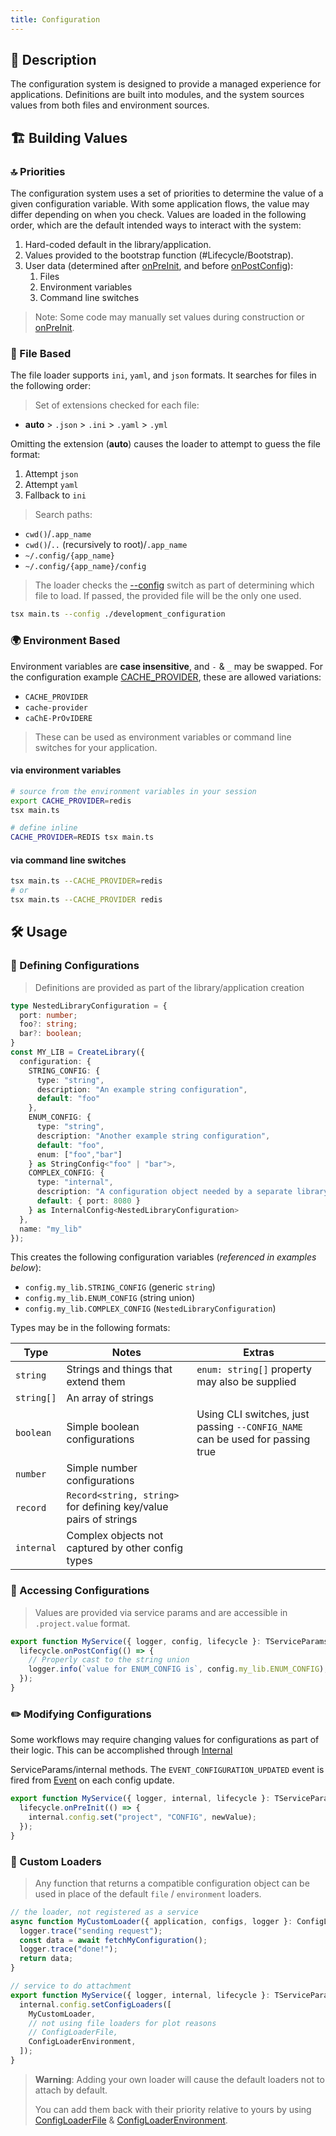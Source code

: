 ```yaml
---
title: Configuration
---
```

## 📝 Description

The configuration system is designed to provide a managed experience for applications. Definitions are built into modules, and the system sources values from both files and environment sources.

## 🏗️ Building Values

### 🔝 Priorities

The configuration system uses a set of priorities to determine the value of a given configuration variable. With some application flows, the value may differ depending on when you check. Values are loaded in the following order, which are the default intended ways to interact with the system:

1. Hard-coded default in the library/application.
2. Values provided to the bootstrap function (#Lifecycle/Bootstrap).
3. User data (determined after [onPreInit](/core/lifecycle/onPreInit), and before [onPostConfig](/core/lifecycle/onPostConfig)):
    1. Files
    2. Environment variables
    3. Command line switches

> Note: Some code may manually set values during construction or [onPreInit](/core/lifecycle/onPreInit).

### 📂 File Based

The file loader supports `ini`, `yaml`, and `json` formats. It searches for files in the following order:

> Set of extensions checked for each file:

- **auto** > `.json` > `.ini` > `.yaml` > `.yml`

Omitting the extension (**auto**) causes the loader to attempt to guess the file format:

1. Attempt `json`
2. Attempt `yaml`
3. Fallback to `ini`

> Search paths:

- `cwd()`/`.app_name`
- `cwd()`/`..` (recursively to root)/`.app_name`
- `~/.config/{app_name}`
- `~/.config/{app_name}/config`

> The loader checks the [--config](/core/config/CONFIG) switch as part of determining which file to load. If passed, the provided file will be the only one used.

```bash
tsx main.ts --config ./development_configuration
```

### 🌍 Environment Based

Environment variables are **case insensitive**, and `-` & `_` may be swapped. For the configuration example [CACHE_PROVIDER](/core/config/CACHE_PROVIDER), these are allowed variations:

- `CACHE_PROVIDER`
- `cache-provider`
- `caChE-PrOvIDERE`

> These can be used as environment variables or command line switches for your application.

#### via environment variables

```bash
# source from the environment variables in your session
export CACHE_PROVIDER=redis
tsx main.ts

# define inline
CACHE_PROVIDER=REDIS tsx main.ts
```

#### via command line switches

```bash
tsx main.ts --CACHE_PROVIDER=redis
# or
tsx main.ts --CACHE_PROVIDER redis
```

## 🛠️ Usage

### 📐 Defining Configurations

> Definitions are provided as part of the library/application creation

```typescript
type NestedLibraryConfiguration = {
  port: number;
  foo?: string;
  bar?: boolean;
}
const MY_LIB = CreateLibrary({
  configuration: {
    STRING_CONFIG: {
      type: "string",
      description: "An example string configuration",
      default: "foo"
    },
    ENUM_CONFIG: {
      type: "string",
      description: "Another example string configuration",
      default: "foo",
      enum: ["foo","bar"]
    } as StringConfig<"foo" | "bar">,
    COMPLEX_CONFIG: {
      type: "internal",
      description: "A configuration object needed by a separate library",
      default: { port: 8080 }
    } as InternalConfig<NestedLibraryConfiguration>
  },
  name: "my_lib"
});
```

This creates the following configuration variables (*referenced in examples below*):

- `config.my_lib.STRING_CONFIG` (generic `string`)
- `config.my_lib.ENUM_CONFIG` (string union)
- `config.my_lib.COMPLEX_CONFIG` (`NestedLibraryConfiguration`)

Types may be in the following formats:

| Type       | Notes                                                            | Extras                                                                             |
| ---------- | ---------------------------------------------------------------- | ---------------------------------------------------------------------------------- |
| `string`   | Strings and things that extend them                              | `enum: string[]` property may also be supplied                                     |
| `string[]` | An array of strings                                              |                                                                                    |
| `boolean`  | Simple boolean configurations                                    | Using CLI switches, just passing `--CONFIG_NAME` can be used for passing true     |
| `number`   | Simple number configurations                                     |                                                                                    |
| `record`   | `Record<string, string>` for defining key/value pairs of strings |                                                                                    |
| `internal` | Complex objects not captured by other config types               |                                                                                    |

### 🔑 Accessing Configurations

> Values are provided via service params and are accessible in `.project.value` format.

```typescript
export function MyService({ logger, config, lifecycle }: TServiceParams) {
  lifecycle.onPostConfig(() => {
    // Properly cast to the string union
    logger.info(`value for ENUM_CONFIG is`, config.my_lib.ENUM_CONFIG);
  });
}
```

### ✏️ Modifying Configurations

Some workflows may require changing values for configurations as part of their logic. This can be accomplished through [Internal](/core/internal)

ServiceParams/internal methods. The `EVENT_CONFIGURATION_UPDATED` event is fired from [Event](/core/event) on each config update.

```typescript
export function MyService({ logger, internal, lifecycle }: TServiceParams) {
  lifecycle.onPreInit(() => {
    internal.config.set("project", "CONFIG", newValue);
  });
}
```

### 🛒 Custom Loaders

> Any function that returns a compatible configuration object can be used in place of the default `file` / `environment` loaders.

```typescript
// the loader, not registered as a service
async function MyCustomLoader({ application, configs, logger }: ConfigLoaderParams) {
  logger.trace("sending request");
  const data = await fetchMyConfiguration();
  logger.trace("done!");
  return data;
}

// service to do attachment
export function MyService({ logger, internal, lifecycle }: TServiceParams) {
  internal.config.setConfigLoaders([
    MyCustomLoader,
    // not using file loaders for plot reasons
    // ConfigLoaderFile,
    ConfigLoaderEnvironment,
  ]);
}
```

> **Warning**: Adding your own loader will cause the default loaders not to attach by default.
>
> You can add them back with their priority relative to yours by using [ConfigLoaderFile](/core/config/ConfigLoaderFile) & [ConfigLoaderEnvironment](/core/config/ConfigLoaderEnvironment).
